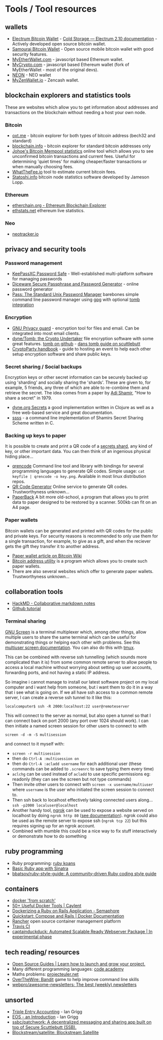 # Tools / Tool resources

## wallets

* [Electrum Bitcoin Wallet](https://electrum.org/#home) - [Cold Storage — Electrum 2.10 documentation](http://docs.electrum.org/en/latest/coldstorage.html#create-a-watching-only-version-of-your-wallet) - Actively developed open source bitcoin wallet.
* [Samourai Bitcoin Wallet](https://samouraiwallet.com/) - Open source mobile bitcoin wallet with good security features. 
* [MyEtherWallet.com](https://www.myetherwallet.com/) - javascript based Ethereum wallet.
* [MyCrypto.com](https://mycrypto.com/) - javascript based Ethereum wallet (fork of MyEtherWallet - most of the original devs).
* [NEON](http://neonwallet.com/) - NEO wallet
* [MyZenWallet.io](https://myzenwallet.io/) - Zencash wallet.

## blockchain explorers and statistics tools

These are websites which allow you to get information about addresses and transactions on the blockchain without needing a host your own node. 

### Bitcoin

* [oxt.me](https://oxt.me) - bitcoin explorer for both types of bitcoin address (bech32 and standard)
* [blockchain.info](https://blockchain.info) - bitcoin explorer for standard bitcoin addresses only
* [Johoe's Bitcoin Mempool statistics](https://jochen-hoenicke.de/queue/) online tool which allows you to see unconfirmed bitcoin transactions and current fees.  Useful for determining 'quiet times' for making cheaper/faster transactions or when manually choosing fees.   
* [WhatTheFee.io](https://whatthefee.io/) tool to estimate current bitcoin fees.
* [Statoshi.info](http://statoshi.info/) bitcoin node statistics software developed by Jameson Lopp.

### Ethereum

* [etherchain.org - Ethereum Blockchain Explorer](https://www.etherchain.org/)
* [ethstats.net](https://ethstats.net/) ethereum live statistics. 

### Neo

* [neotracker.io](https://neotracker.io/)

## privacy and security tools

### Password management
* [KeePassXC Password Safe](https://keepassxc.org/download/) - Well-established multi-platform software for managing passwords
* [Diceware Secure Passphrase and Password Generator](https://www.rempe.us/diceware/#eff) - online password generator
* [Pass: The Standard Unix Password Manager](https://www.passwordstore.org/) barebones simple command line password manager using [gpg](https://gnupg.org/) with optional [tomb integration](https://github.com/roddhjav/pass-tomb#readme)

### Encryption
* [GNU Privacy guard](https://gnupg.org/) - encryption tool for files and email.  Can be integrated into most email clients.  
* [dyne/Tomb: the Crypto Undertaker](https://www.dyne.org/software/tomb/) file encryption software with some great features. [tomb on github](https://github.com/dyne/Tomb) - [dans tomb guide on scuttlebutt](https://viewer.scuttlebot.io/%25S9KShHdAxUKhhLQxVf9R8fVcU4RdzfJZ06w8fmRLkOE%3D.sha256)
* [CryptoParty handbook](https://www.cryptoparty.in/learn/handbook) - guide to hosting an event to help each other setup encryption software and share public keys. 

### Secret sharing / Social backups

Encryption keys or other secret information can be securely backed up using 'sharding' and socially sharing the 'shards'.  These are given to, for example, 5 friends, any three of which are able to re-combine them and retrieve the secret.  The idea comes from a paper by [Adi Shamir](https://en.wikipedia.org/wiki/Shamir%27s_Secret_Sharing), "How to share a secret" in 1979. 

* [dyne.org Secrets](https://secrets.dyne.org/) a good implementation written in Clojure as well as a free web-based service and great documentation.  
* [ssss](http://point-at-infinity.org/ssss/) - a command line implementation of Shamirs Secret Sharing Scheme written in C.

### Backing up keys to paper

It is possible to create and print a QR code of a [secrets shard](https://secrets.dyne.org/), any kind of key, or other important data.  You can then think of an ingenious physical hiding place...

* [qrencode](https://fukuchi.org/works/qrencode/index.html.en) Command line tool and library with bindings for several programming languages to generate QR codes.  Simple usage:  `cat keyfile | qrencode -o key.png`.  Available in most linux distribution repos. 
* [QR Code Generator](https://www.qr-code-generator.com/) Online service to generate QR codes.  Trustworthyness unknown... 
* [PaperBack](http://ollydbg.de/Paperbak/#1) A bit more old-school, a program that allows you to print data to paper designed to be restored by a scanner.  500kb can fit on an A4 page. 

### Paper wallets

Bitcoin wallets can be generated and printed with QR codes for the public and private keys.  For security reasons is recommended to only use them for a single transaction, for example, to give as a gift, and when the reciever gets the gift they transfer it to another address. 

* [Paper wallet article on Bitcoin Wiki](https://en.bitcoin.it/wiki/Paper_wallet)
* [Bitcoin address utility](https://github.com/casascius/Bitcoin-Address-Utility/) is a program which allows you to create such paper wallets.
* There are also several websites which offer to generate paper wallets.  Trustworthyness unknown...


## collaboration tools

* [HackMD - Collaborative markdown notes](https://hackmd.io/)
* [Github tutorial](https://try.github.io/levels/1/challenges/1)

### Terminal sharing

[GNU Screen](https://www.gnu.org/software/screen/) is a terminal multiplexer which, among other things, allow multiple users to share the same terminal which can be useful for demonstrating things or helping each other with problems.  See this [multiuser screen documentation](http://aperiodic.net/screen/multiuser).  You can also do this with [tmux](https://github.com/tmux/tmux/wiki).

This can be combined with reverse ssh tunnelling (which sounds more complicated than it is) from some common remote server to allow people to access a local machine without worrying about setting up user accounts, forwarding ports, and not having a static IP address.  

So imagine i cannot manage to install our latest software project on my local computer and i want help from someone, but i want them to do it in a way that i see what is going on.  If we all have ssh access to a common remote server, I can create a reverse ssh tunnel to it like this: 

`localcomputer$ ssh -R 2000:localhost:22 user@remoteserver`

This will connect to the server as normal, but also open a tunnel so that I can connect back on port 2000 (any port over 1024 should work). 
I can then initiate a named screen session for other users to connect to with 

`screen -d -m -S multisession`

and connect to it myself with:

- `screen -r multisession`
- then do `Ctrl-A :multisession on`
- then do `Ctrl-A :acladd username` for each additional user (these commands can be added to `.screenrc` to save typing them every time)
- `aclchg` can be used instead of `acladd` to use specific permissions eg: readonly (they can see the screen but not type commands)
- Then invite other users to connect with `screen -x username/multiuser` where `username` is the user who initiated the screen session to connect to.
- Then ssh back to localhost effectively taking connected users along... `ssh -p2000 localuser@localhost`
- Another handy tool, [ngrok](https://ngrok.com) can be used to expose a website served on localhost by doing `ngrok http 80` ([see documentation](https://ngrok.com/docs)).  ngrok could also be used as the remote server to expose ssh (`ngrok tcp 22`) but this requires signing up for an ngrok account. 
- Combined with mumble this could be a nice way to fix stuff interactively or demonstrate how to do something

## ruby programming 

* Ruby programming: [ruby koans](https://github.com/CUNY-TAP/ruby-koans)
* [Basic Ruby app with Sinatra](https://github.com/wegotcoders/wgc_groundwork)
* [bbatsov/ruby-style-guide: A community-driven Ruby coding style guide](https://github.com/bbatsov/ruby-style-guide)


## containers

* [docker 'from scratch'](https://embano1.github.io/post/scratch/)
* [50+ Useful Docker Tools | Caylent](http://caylent.com/50-useful-docker-tools/)
* [Dockerizing a Ruby on Rails Application - Semaphore](https://semaphoreci.com/community/tutorials/dockerizing-a-ruby-on-rails-application)
* [Quickstart: Compose and Rails | Docker Documentation](https://docs.docker.com/compose/rails/)
* [Rancher](http://rancher.com/) open source container management platform
* [Travis CI](https://travis-ci.org/)
* [captainduckduck: Automated Scalable Ready Webserver Package | In experimental phase](https://github.com/githubsaturn/captainduckduck/)

## tech reading/ resources

* [Open Source Guides | Learn how to launch and grow your project.](https://opensource.guide/)
* Many different programming languages: [code academy](https://www.codecademy.com/)
* Maths problems: [projecteuler.net](https://projecteuler.net/)
* [OverTheWire: Bandit](http://overthewire.org/wargames/bandit/) game to help improve command line skills
* [webpro/awesome-newsletters: The best (weekly) newsletters](https://github.com/webpro/awesome-newsletters)


## unsorted

* [Triple Entry Accounting](http://iang.org/papers/triple_entry.html) - Ian Grigg
* [EOS - an Introduction](http://iang.org/papers/EOS_An_Introduction.pdf) - Ian Grigg
* [ssbc/patchwork: A decentralized messaging and sharing app built on top of Secure Scuttlebutt (SSB).](https://github.com/ssbc/patchwork)
* [Blockstream/satellite: Blockstream Satellite](https://github.com/Blockstream/satellite)


